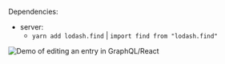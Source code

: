 Dependencies:
- server:
  - `yarn add lodash.find` | `import find from "lodash.find"`

![Demo of editing an entry in GraphQL/React](https://github.com/voidskate/graphql-edit/assets/79885954/c356a75c-9fa7-4a1e-91ea-6502e48ffbc8)
